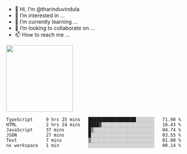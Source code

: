 - 👋 Hi, I’m @tharinduvindula
- 👀 I’m interested in ...
- 🌱 I’m currently learning ...
- 💞️ I’m looking to collaborate on ...
- 📫 How to reach me ...

<!---
tharinduvindula/tharinduvindula is a ✨ special ✨ repository because its `README.md` (this file) appears on your GitHub profile.
You can click the Preview link to take a look at your changes.
--->

<img height="180em" src="https://github-readme-stats.vercel.app/api?username=tharinduvindula&show_icons=true&hide_border=false&&count_private=true&include_all_commits=true" />


<!--START_SECTION:waka-->

```text
TypeScript     9 hrs 25 mins   ██████████████████░░░░░░░   71.98 %
HTML           2 hrs 24 mins   ████▓░░░░░░░░░░░░░░░░░░░░   18.43 %
JavaScript     37 mins         █▒░░░░░░░░░░░░░░░░░░░░░░░   04.74 %
JSON           27 mins         █░░░░░░░░░░░░░░░░░░░░░░░░   03.55 %
Text           7 mins          ▒░░░░░░░░░░░░░░░░░░░░░░░░   01.00 %
nx workspace   1 min           ░░░░░░░░░░░░░░░░░░░░░░░░░   00.14 %
```

<!--END_SECTION:waka-->
